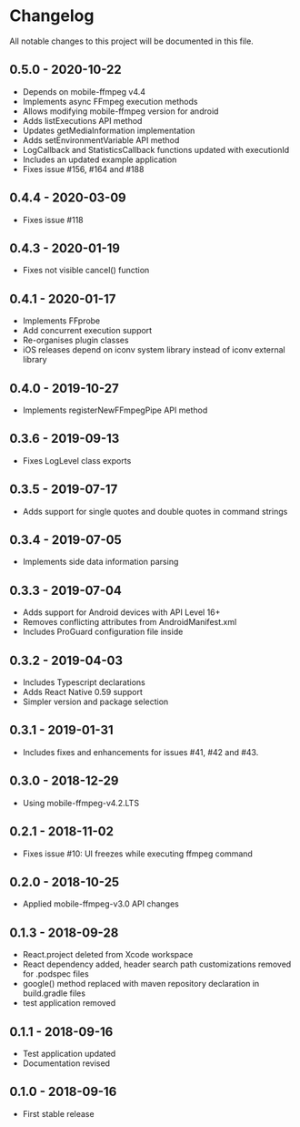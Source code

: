 # Changelog
All notable changes to this project will be documented in this file.

## 0.5.0 - 2020-10-22
- Depends on mobile-ffmpeg v4.4
- Implements async FFmpeg execution methods
- Allows modifying mobile-ffmpeg version for android
- Adds listExecutions API method
- Updates getMediaInformation implementation
- Adds setEnvironmentVariable API method
- LogCallback and StatisticsCallback functions updated with executionId
- Includes an updated example application
- Fixes issue #156, #164 and #188

## 0.4.4 - 2020-03-09
- Fixes issue #118

## 0.4.3 - 2020-01-19
- Fixes not visible cancel() function

## 0.4.1 - 2020-01-17
- Implements FFprobe
- Add concurrent execution support
- Re-organises plugin classes
- iOS releases depend on iconv system library instead of iconv external library

## 0.4.0 - 2019-10-27
- Implements registerNewFFmpegPipe API method

## 0.3.6 - 2019-09-13
- Fixes LogLevel class exports

## 0.3.5 - 2019-07-17
- Adds support for single quotes and double quotes in command strings

## 0.3.4 - 2019-07-05
- Implements side data information parsing

## 0.3.3 - 2019-07-04
- Adds support for Android devices with API Level 16+
- Removes conflicting attributes from AndroidManifest.xml
- Includes ProGuard configuration file inside

## 0.3.2 - 2019-04-03
- Includes Typescript declarations
- Adds React Native 0.59 support
- Simpler version and package selection

## 0.3.1 - 2019-01-31
- Includes fixes and enhancements for issues #41, #42 and #43.

## 0.3.0 - 2018-12-29
- Using mobile-ffmpeg-v4.2.LTS

## 0.2.1 - 2018-11-02
- Fixes issue #10: UI freezes while executing ffmpeg command 

## 0.2.0 - 2018-10-25
- Applied mobile-ffmpeg-v3.0 API changes

## 0.1.3 - 2018-09-28
- React.project deleted from Xcode workspace
- React dependency added, header search path customizations removed for .podspec files
- google() method replaced with maven repository declaration in build.gradle files
- test application removed

## 0.1.1 - 2018-09-16
- Test application updated
- Documentation revised

## 0.1.0 - 2018-09-16
- First stable release
